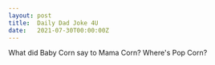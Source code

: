 ```yaml
---
layout: post
title:  Daily Dad Joke 4U
date:   2021-07-30T00:00:00Z
---
```

What did Baby Corn say to Mama Corn? Where's Pop Corn?
